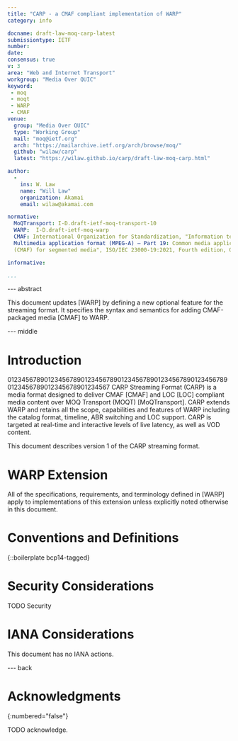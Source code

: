 ```yaml
---
title: "CARP - a CMAF compliant implementation of WARP"
category: info

docname: draft-law-moq-carp-latest
submissiontype: IETF
number:
date:
consensus: true
v: 3
area: "Web and Internet Transport"
workgroup: "Media Over QUIC"
keyword:
 - moq
 - moqt
 - WARP
 - CMAF
venue:
  group: "Media Over QUIC"
  type: "Working Group"
  mail: "moq@ietf.org"
  arch: "https://mailarchive.ietf.org/arch/browse/moq/"
  github: "wilaw/carp"
  latest: "https://wilaw.github.io/carp/draft-law-moq-carp.html"

author:
  -
    ins: W. Law
    name: "Will Law"
    organization: Akamai
    email: wilaw@akamai.com

normative:
  MoQTransport: I-D.draft-ietf-moq-transport-10
  WARP:  I-D.draft-ietf-moq-warp
  CMAF: International Organization for Standardization, "Information technology — 
  Multimedia application format (MPEG-A) — Part 19: Common media application format
  (CMAF) for segmented media", ISO/IEC 23000-19:2021, Fourth edition, October 2021.

informative:

...
```


--- abstract

This document updates [WARP] by defining a new optional feature for the streaming format.
It specifies the syntax and semantics for adding CMAF-packaged media [CMAF] to WARP.


--- middle

# Introduction
0123456789012345678901234567890123456789012345678901234567890123456789012345678901234567
CARP Streaming Format (CARP) is a media format designed to deliver CMAF [CMAF] and
LOC [LOC] compliant media content over MOQ Transport (MOQT) [MoQTransport]. CARP extends
WARP and retains all the scope, capabilities and features of WARP including the catalog
format, timeline, ABR switching and LOC support. CARP is targeted at real-time and
interactive levels of live latency, as well as VOD content.

This document describes version 1 of the CARP streaming format.

# WARP Extension
All of the specifications, requirements, and terminology defined in [WARP] apply to
implementations of this extension unless explicitly noted otherwise in this document.

# Conventions and Definitions

{::boilerplate bcp14-tagged}


# Security Considerations

TODO Security


# IANA Considerations

This document has no IANA actions.


--- back

# Acknowledgments
{:numbered="false"}

TODO acknowledge.
